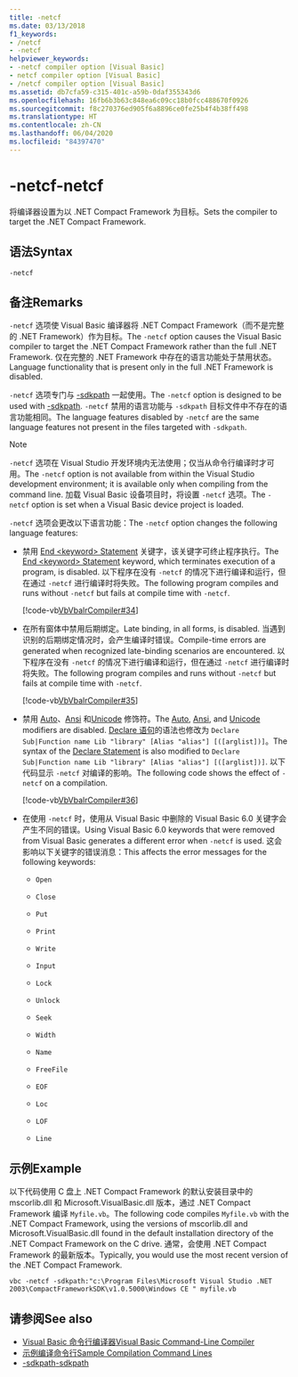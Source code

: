 ```yaml
---
title: -netcf
ms.date: 03/13/2018
f1_keywords:
- /netcf
- -netcf
helpviewer_keywords:
- -netcf compiler option [Visual Basic]
- netcf compiler option [Visual Basic]
- /netcf compiler option [Visual Basic]
ms.assetid: db7cfa59-c315-401c-a59b-0daf355343d6
ms.openlocfilehash: 16fb6b3b63c848ea6c09cc18b0fcc488670f0926
ms.sourcegitcommit: f8c270376ed905f6a8896ce0fe25b4f4b38ff498
ms.translationtype: HT
ms.contentlocale: zh-CN
ms.lasthandoff: 06/04/2020
ms.locfileid: "84397470"
---
```

# <a name="-netcf"></a><span data-ttu-id="6f8d7-102">-netcf</span><span class="sxs-lookup"><span data-stu-id="6f8d7-102">-netcf</span></span>

<span data-ttu-id="6f8d7-103">将编译器设置为以 .NET Compact Framework 为目标。</span><span class="sxs-lookup"><span data-stu-id="6f8d7-103">Sets the compiler to target the .NET Compact Framework.</span></span>

## <a name="syntax"></a><span data-ttu-id="6f8d7-104">语法</span><span class="sxs-lookup"><span data-stu-id="6f8d7-104">Syntax</span></span>

```console
-netcf
```

## <a name="remarks"></a><span data-ttu-id="6f8d7-105">备注</span><span class="sxs-lookup"><span data-stu-id="6f8d7-105">Remarks</span></span>

<span data-ttu-id="6f8d7-106">`-netcf` 选项使 Visual Basic 编译器将 .NET Compact Framework（而不是完整的 .NET Framework）作为目标。</span><span class="sxs-lookup"><span data-stu-id="6f8d7-106">The `-netcf` option causes the Visual Basic compiler to target the .NET Compact Framework rather than the full .NET Framework.</span></span> <span data-ttu-id="6f8d7-107">仅在完整的 .NET Framework 中存在的语言功能处于禁用状态。</span><span class="sxs-lookup"><span data-stu-id="6f8d7-107">Language functionality that is present only in the full .NET Framework is disabled.</span></span>

<span data-ttu-id="6f8d7-108">`-netcf` 选项专门与 [-sdkpath](sdkpath.md) 一起使用。</span><span class="sxs-lookup"><span data-stu-id="6f8d7-108">The `-netcf` option is designed to be used with [-sdkpath](sdkpath.md).</span></span> <span data-ttu-id="6f8d7-109">`-netcf` 禁用的语言功能与 `-sdkpath` 目标文件中不存在的语言功能相同。</span><span class="sxs-lookup"><span data-stu-id="6f8d7-109">The language features disabled by `-netcf` are the same language features not present in the files targeted with `-sdkpath`.</span></span>

> [!NOTE]
> <span data-ttu-id="6f8d7-110">`-netcf` 选项在 Visual Studio 开发环境内无法使用；仅当从命令行编译时才可用。</span><span class="sxs-lookup"><span data-stu-id="6f8d7-110">The `-netcf` option is not available from within the Visual Studio development environment; it is available only when compiling from the command line.</span></span> <span data-ttu-id="6f8d7-111">加载 Visual Basic 设备项目时，将设置 `-netcf` 选项。</span><span class="sxs-lookup"><span data-stu-id="6f8d7-111">The `-netcf` option is set when a Visual Basic device project is loaded.</span></span>

<span data-ttu-id="6f8d7-112">`-netcf` 选项会更改以下语言功能：</span><span class="sxs-lookup"><span data-stu-id="6f8d7-112">The `-netcf` option changes the following language features:</span></span>

- <span data-ttu-id="6f8d7-113">禁用 [End \<keyword> Statement](../../language-reference/statements/end-keyword-statement.md) 关键字，该关键字可终止程序执行。</span><span class="sxs-lookup"><span data-stu-id="6f8d7-113">The [End \<keyword> Statement](../../language-reference/statements/end-keyword-statement.md) keyword, which terminates execution of a program, is disabled.</span></span> <span data-ttu-id="6f8d7-114">以下程序在没有 `-netcf` 的情况下进行编译和运行，但在通过 `-netcf` 进行编译时将失败。</span><span class="sxs-lookup"><span data-stu-id="6f8d7-114">The following program compiles and runs without `-netcf` but fails at compile time with `-netcf`.</span></span>

  [!code-vb[VbVbalrCompiler#34](~/samples/snippets/visualbasic/VS_Snippets_VBCSharp/VbVbalrCompiler/VB/netcf.vb#34)]

- <span data-ttu-id="6f8d7-115">在所有窗体中禁用后期绑定。</span><span class="sxs-lookup"><span data-stu-id="6f8d7-115">Late binding, in all forms, is disabled.</span></span> <span data-ttu-id="6f8d7-116">当遇到识别的后期绑定情况时，会产生编译时错误。</span><span class="sxs-lookup"><span data-stu-id="6f8d7-116">Compile-time errors are generated when recognized late-binding scenarios are encountered.</span></span> <span data-ttu-id="6f8d7-117">以下程序在没有 `-netcf` 的情况下进行编译和运行，但在通过 `-netcf` 进行编译时将失败。</span><span class="sxs-lookup"><span data-stu-id="6f8d7-117">The following program compiles and runs without `-netcf` but fails at compile time with `-netcf`.</span></span>

  [!code-vb[VbVbalrCompiler#35](~/samples/snippets/visualbasic/VS_Snippets_VBCSharp/VbVbalrCompiler/VB/OptionStrictOff.vb#35)]

- <span data-ttu-id="6f8d7-118">禁用 [Auto](../../language-reference/modifiers/auto.md)、[Ansi](../../language-reference/modifiers/ansi.md) 和[Unicode](../../language-reference/modifiers/unicode.md) 修饰符。</span><span class="sxs-lookup"><span data-stu-id="6f8d7-118">The [Auto](../../language-reference/modifiers/auto.md), [Ansi](../../language-reference/modifiers/ansi.md), and [Unicode](../../language-reference/modifiers/unicode.md) modifiers are disabled.</span></span> <span data-ttu-id="6f8d7-119">[Declare 语句](../../language-reference/statements/declare-statement.md)的语法也修改为 `Declare Sub|Function name Lib "library" [Alias "alias"] [([arglist])]`。</span><span class="sxs-lookup"><span data-stu-id="6f8d7-119">The syntax of the [Declare Statement](../../language-reference/statements/declare-statement.md) is also modified to `Declare Sub|Function name Lib "library" [Alias "alias"] [([arglist])]`.</span></span> <span data-ttu-id="6f8d7-120">以下代码显示 `-netcf` 对编译的影响。</span><span class="sxs-lookup"><span data-stu-id="6f8d7-120">The following code shows the effect of `-netcf` on a compilation.</span></span>

  [!code-vb[VbVbalrCompiler#36](~/samples/snippets/visualbasic/VS_Snippets_VBCSharp/VbVbalrCompiler/VB/OptionStrictOff.vb#36)]

- <span data-ttu-id="6f8d7-121">在使用 `-netcf` 时，使用从 Visual Basic 中删除的 Visual Basic 6.0 关键字会产生不同的错误。</span><span class="sxs-lookup"><span data-stu-id="6f8d7-121">Using Visual Basic 6.0 keywords that were removed from Visual Basic generates a different error when `-netcf` is used.</span></span> <span data-ttu-id="6f8d7-122">这会影响以下关键字的错误消息：</span><span class="sxs-lookup"><span data-stu-id="6f8d7-122">This affects the error messages for the following keywords:</span></span>

  - `Open`

  - `Close`

  - `Put`

  - `Print`

  - `Write`

  - `Input`

  - `Lock`

  - `Unlock`

  - `Seek`

  - `Width`

  - `Name`

  - `FreeFile`

  - `EOF`

  - `Loc`

  - `LOF`

  - `Line`

## <a name="example"></a><span data-ttu-id="6f8d7-123">示例</span><span class="sxs-lookup"><span data-stu-id="6f8d7-123">Example</span></span>

<span data-ttu-id="6f8d7-124">以下代码使用 C 盘上 .NET Compact Framework 的默认安装目录中的 mscorlib.dll 和 Microsoft.VisualBasic.dll 版本，通过 .NET Compact Framework 编译 `Myfile.vb`。</span><span class="sxs-lookup"><span data-stu-id="6f8d7-124">The following code compiles `Myfile.vb` with the .NET Compact Framework, using the versions of mscorlib.dll and Microsoft.VisualBasic.dll found in the default installation directory of the .NET Compact Framework on the C drive.</span></span> <span data-ttu-id="6f8d7-125">通常，会使用 .NET Compact Framework 的最新版本。</span><span class="sxs-lookup"><span data-stu-id="6f8d7-125">Typically, you would use the most recent version of the .NET Compact Framework.</span></span>

```console
vbc -netcf -sdkpath:"c:\Program Files\Microsoft Visual Studio .NET 2003\CompactFrameworkSDK\v1.0.5000\Windows CE " myfile.vb
```

## <a name="see-also"></a><span data-ttu-id="6f8d7-126">请参阅</span><span class="sxs-lookup"><span data-stu-id="6f8d7-126">See also</span></span>

- [<span data-ttu-id="6f8d7-127">Visual Basic 命令行编译器</span><span class="sxs-lookup"><span data-stu-id="6f8d7-127">Visual Basic Command-Line Compiler</span></span>](index.md)
- [<span data-ttu-id="6f8d7-128">示例编译命令行</span><span class="sxs-lookup"><span data-stu-id="6f8d7-128">Sample Compilation Command Lines</span></span>](sample-compilation-command-lines.md)
- [<span data-ttu-id="6f8d7-129">-sdkpath</span><span class="sxs-lookup"><span data-stu-id="6f8d7-129">-sdkpath</span></span>](sdkpath.md)
